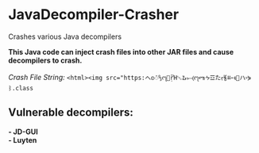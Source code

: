 # JavaDecompiler-Crasher
Crashes various Java decompilers

**This Java code can inject crash files into other JAR files and cause decompilers to crash.**

<p></p>

*Crash File String:* ```<html><img src="https:へᨧᯰ↉᧗᛹ṝἩ␅ᮌ⥖⦉᧗ᬡᔹ☲たᡕ⯉⮇➵ᵵ⮖ハ⸚⋟ ᛒ.class```


## Vulnerable decompilers:

**- JD-GUI**<br>
**- Luyten**
